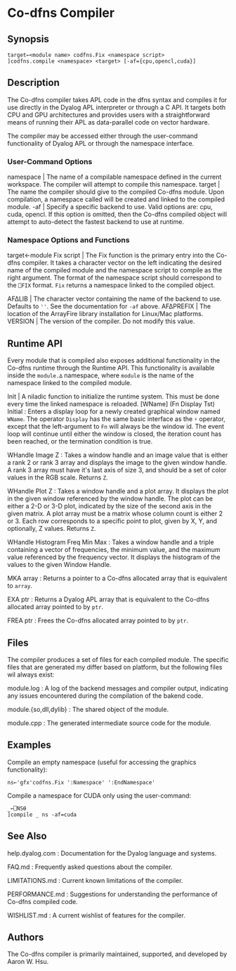 ﻿# Co-dfns Compiler

## Synopsis

	target←<module name> codfns.Fix <namespace script>
	]codfns.compile <namespace> <target> [-af={cpu,opencl,cuda}]

## Description

The Co-dfns compiler takes APL code in the dfns syntax and compiles it for use directly in the Dyalog APL interpreter or through a C API. It targets both CPU and GPU architectures and provides users with a straightforward means of running their APL as data-parallel code on vector hardware. 

The compiler may be accessed either through the user-command functionality of Dyalog APL or through the namespace interface. 

### User-Command Options

namespace | The name of a compilable namespace defined in the current workspace. The compiler will attempt to compile this namespace.
target    | The name the compiler should give to the compiled Co-dfns module. Upon compilation, a namespace called <target> will be created and linked to the compiled module.
-af       | Specify a specific backend to use. Valid options are: cpu, cuda, opencl. If this option is omitted, then the Co-dfns compiled object will attempt to auto-detect the fastest backend to use at runtime.

### Namespace Options and Functions

target←module Fix script | The Fix function is the primary entry into the Co-dfns compiler. It takes a character vector on the left indicating the desired name of the compiled module and the namespace script to compile as the right argument. The format of the namespace script should correspond to the `⎕FIX` format. `Fix` returns a namespace linked to the compiled object.

AF∆LIB    | The character vector containing the name of the backend to use. Defaults to `''`. See the documentation for `-af` above.
AF∆PREFIX | The location of the ArrayFire library installation for Linux/Mac platforms.
VERSION   | The version of the compiler. Do not modify this value.

## Runtime API

Every module that is compiled also exposes additional functionality in the Co-dfns runtime through the Runtime API. This functionality is available inside the `module.∆` namespace, where `module` is the name of the namespace linked to the compiled module.

Init | A niladic function to initialize the runtime system. This must be done every time the linked namespace is reloaded.
[WName] (Fn Display Tst) Initial
: Enters a display loop for a newly created graphical window named `WName`. The operator `Display` has the same basic interface as the `⍣` operator, except that the left-argument to `Fn` will always be the window id. The event loop will continue until either the window is closed, the iteration count has been reached, or the termination condition is true.

WHandle Image Z
: Takes a window handle and an image value that is either a rank 2 or rank 3 
array and displays the image to the given window handle. A rank 3 array 
must have it's last axis of size 3, and should be a set of color values in 
the RGB scale. Returns `Z`.

WHandle Plot Z
: Takes a window handle and a plot array. It displays the plot in the given 
window referenced by the window handle. The plot can be either a 2-D or 3-D
plot, indicated by the size of the second axis in the given matrix. A 
plot array must be a matrix whose column count is either 2 or 3. Each row 
corresponds to a specific point to plot, given by X, Y, and optionally, Z 
values. Returns `Z`.

WHandle Histogram Freq Min Max
: Takes a window handle and a triple containing a vector of frequencies, 
the minimum value, and the maximum value referenced by the frequency vector.
It displays the histogram of the values to the given Window Handle.

MKA array
: Returns a pointer to a Co-dfns allocated array that is equivalent to `array`. 

EXA ptr
: Returns a Dyalog APL array that is equivalent to the Co-dfns allocated array pointed to by `ptr`.

FREA ptr
: Frees the Co-dfns allocated array pointed to by `ptr`.

## Files

The compiler produces a set of files for each compiled module. The specific files that are generated my differ based on platform, but the following files wil always exist:

module.log
: A log of the backend messages and compiler output, indicating any issues encountered during the compilation of the bakend code.

module.{so,dll,dylib}
: The shared object of the module.

module.cpp
: The generated intermediate source code for the module.

## Examples

Compile an empty namespace (useful for accessing the graphics functionality):

	ns←'gfx'codfns.Fix ':Namespace' ':EndNamespace'

Compile a namespace for CUDA only using the user-command:

	_←⎕NS⍬
	]compile _ ns -af=cuda

## See Also

help.dyalog.com
: Documentation for the Dyalog language and systems.

FAQ.md
: Frequently asked questions about the compiler.

LIMITATIONS.md
: Current known limitations of the compiler.

PERFORMANCE.md
: Suggestions for understanding the performance of Co-dfns compiled code.

WISHLIST.md
: A current wishlist of features for the compiler.

## Authors

The Co-dfns compiler is primarily maintained, supported, and developed by Aaron W. Hsu.